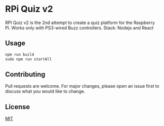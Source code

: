 # RPi Quiz v2

RPI Quiz v2 is the 2nd attempt to create a quiz platform for the Raspberry Pi. Works only with PS3-wired Buzz controllers.
Stack: Nodejs and React

## Usage

```javascript
npm run build
sudo npm run startAll
```

## Contributing
Pull requests are welcome. For major changes, please open an issue first to discuss what you would like to change.

## License
[MIT](https://choosealicense.com/licenses/mit/)